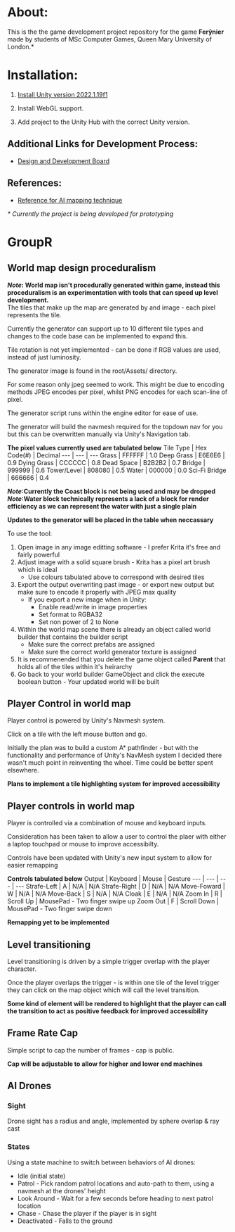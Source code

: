 # About:

This is the the game development project repository for the game **Ferŷnier** made by students of MSc Computer Games, Queen Mary University of London.\*

# Installation:

1. [Install Unity version 2022.1.19f1](https://unity3d.com/get-unity/download/archive)

2. Install WebGL support.

3. Add project to the Unity Hub with the correct Unity version.

## Additional Links for Development Process:

-   [Design and Development Board](https://app.milanote.com/1OICvn1gp26tem?p=QvLbpGpKO8B)

## References:

-   [Reference for AI mapping technique](https://www.youtube.com/watch?v=iY1jnFvHgbE&t=513s)

_\* Currently the project is being developed for prototyping_

# GroupR

## World map design proceduralism

**_Note_: World map isn't procedurally generated within game, instead this proceduralism is an experimentation with tools that can speed up level development.**<br/>
The tiles that make up the map are generated by and image - each pixel represents the tile.<br/>

Currently the generator can support up to 10 different tile types and changes to the code base can be implemented to expand this.<br/>

Tile rotation is not yet implemented - can be done if RGB values are used, instead of just luminosity.<br/>

The generator image is found in the root/Assets/ directory.<br/>

For some reason only jpeg seemed to work. This might be due to encoding methods JPEG encodes per pixel,
whilst PNG encodes for each scan-line of pixel.<br/>

The generator script runs within the engine editor for ease of use.<br/>

The generator will build the navmesh required for the topdown nav for you but this can be overwritten manually via Unity's Navigation tab.<br/>

**The pixel values currently used are tabulated below**
Tile Type | Hex Code(#) | Decimal
--- | --- | ---
Grass | FFFFFF | 1.0
Deep Grass | E6E6E6 | 0.9
Dying Grass | CCCCCC | 0.8
Dead Space | B2B2B2 | 0.7
Bridge | 999999 | 0.6
Tower/Level | 808080 | 0.5
Water | 000000 | 0.0
Sci-Fi Bridge | 666666 | 0.4

**_Note_:Currently the Coast block is not being used and may be dropped**<br/>
**_Note_:Water block technically represents a lack of a block for render efficiency as we can represent the water with just a single plain**<br/>

**Updates to the generator will be placed in the table when neccassary**<br/>

To use the tool:<br/>

1. Open image in any image editting software - I prefer Krita it's free and fairly powerful
2. Adjust image with a solid square brush - Krita has a pixel art brush which is ideal
    - Use colours tabulated above to correspond with desired tiles
3. Export the output overwriting past image - or export new output but make sure to encode it properly with JPEG max quality
    - If you export a new image when in Unity:
        - Enable read/write in image properties
        - Set format to RGBA32
        - Set non power of 2 to None
4. Within the world map scene there is already an object called world builder that contains the builder script
    - Make sure the correct prefabs are assigned
    - Make sure the correct world generator texture is assigned
5. It is recommenended that you delete the game object called **Parent** that holds all of the tiles within it's heirarchy
6. Go back to your world builder GameObject and click the execute boolean button - Your updated world will be built<br/>

## Player Control in world map

Player control is powered by Unity's Navmesh system.<br/>

Click on a tile with the left mouse button and go.<br/>

Initially the plan was to build a custom A\* pathfinder - but with the functionality and performance of Unity's NavMesh system I decided there wasn't much point in reinventing the wheel. Time could be better spent elsewhere.<br/>

**Plans to implement a tile highlighting system for improved accessibility**<br/>

## Player controls in world map

Player is controlled via a combination of mouse and keyboard inputs.<br/>

Consideration has been taken to allow a user to control the plaer with either a laptop touchpad or mouse to improve accessibilty.<br/>

Controls have been updated with Unity's new input system to allow for easier remapping <br/>

**Controls tabulated below**
Output | Keyboard | Mouse | Gesture
--- | --- | --- | ---
Strafe-Left | A | N/A | N/A
Strafe-Right | D | N/A | N/A
Move-Foward | W | N/A | N/A
Move-Back | S | N/A | N/A
Cloak | E | N/A | N/A
Zoom In | R | Scroll Up | MousePad - Two finger swipe up
Zoom Out | F | Scroll Down | MousePad - Two finger swipe down
<!--Rotate | Q or E (Direction dependent) | N/A | N/A-->

**Remapping yet to be implemented**

## Level transitioning

Level transitioning is driven by a simple trigger overlap with the player character.<br/>

Once the player overlaps the trigger - is within one tile of the level trigger they can click on the map object which will call the level transition.<br/>

**Some kind of element will be rendered to highlight that the player can call the transition to act as positive feedback for improved accessibility**<br/>

## Frame Rate Cap

Simple script to cap the number of frames - cap is public.<br/>

**Cap will be adjustable to allow for higher and lower end machines**<br/>

## AI Drones

### Sight

Drone sight has a radius and angle, implemented by sphere overlap & ray cast

### States

Using a state machine to switch between behaviors of AI drones:

-   Idle (initial state)
-   Patrol - Pick random patrol locations and auto-path to them, using a navmesh at the drones' height
-   Look Around - Wait for a few seconds before heading to next patrol location
-   Chase - Chase the player if the player is in sight
-   Deactivated - Falls to the ground
